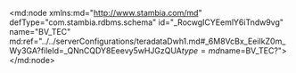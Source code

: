 <?xml version="1.0" encoding="UTF-8"?>
<md:node xmlns:md="http://www.stambia.com/md" defType="com.stambia.rdbms.schema" id="_RocwgICYEemlY6iTndw9vg" name="BV_TEC" md:ref="../../serverConfigurations/teradataDwh1.md#_6M8VcBx_EeiIkZ0m_Wy3GA?fileId=_QNnCQDY8Eeevy5wHJGzQUA$type=md$name=BV_TEC?">
  <attribute defType="com.stambia.rdbms.schema.dataStoreFilter" id="_RodXkICYEemlY6iTndw9vg" value=""/>
  <node defType="com.stambia.rdbms.datastore" id="_RodXkYCYEemlY6iTndw9vg" name="TKGEN_HBASE_LINEAGE">
    <attribute defType="com.stambia.rdbms.datastore.name" id="_RodXkoCYEemlY6iTndw9vg" value="TKGEN_HBASE_LINEAGE"/>
    <attribute defType="com.stambia.rdbms.datastore.type" id="_RodXk4CYEemlY6iTndw9vg" value="TABLE"/>
    <node defType="com.stambia.rdbms.primaryindex" id="_RodXlICYEemlY6iTndw9vg" name="PrimaryIndex">
      <attribute defType="com.stambia.rdbms.primaryindex.uniqueIndex" id="_RodXlYCYEemlY6iTndw9vg" value="true"/>
      <node defType="com.stambia.rdbms.colref" id="_RodXloCYEemlY6iTndw9vg" name="ROWKEY">
        <attribute defType="com.stambia.rdbms.colref.ref" id="_Rod-oICYEemlY6iTndw9vg" ref="#_Rod-oYCYEemlY6iTndw9vg?fileId=_RocwgICYEemlY6iTndw9vg$type=md$name=ROWKEY?"/>
      </node>
    </node>
    <node defType="com.stambia.rdbms.column" id="_Rod-oYCYEemlY6iTndw9vg" name="ROWKEY" position="1">
      <attribute defType="com.stambia.rdbms.column.type" id="_Rod-ooCYEemlY6iTndw9vg" value="VARCHAR"/>
      <attribute defType="com.stambia.rdbms.column.name" id="_Rod-o4CYEemlY6iTndw9vg" value="ROWKEY"/>
      <attribute defType="com.stambia.rdbms.column.charset" id="_Rod-pICYEemlY6iTndw9vg" value="1"/>
      <attribute defType="com.stambia.rdbms.column.nullable" id="_Rod-pYCYEemlY6iTndw9vg" value="0"/>
      <attribute defType="com.stambia.rdbms.column.digits" id="_Rod-poCYEemlY6iTndw9vg" value="0"/>
      <attribute defType="com.stambia.rdbms.column.upperCase" id="_Rod-p4CYEemlY6iTndw9vg" value="N"/>
      <attribute defType="com.stambia.rdbms.column.size" id="_Rod-qICYEemlY6iTndw9vg" value="100"/>
    </node>
    <node defType="com.stambia.rdbms.column" id="_Rod-qYCYEemlY6iTndw9vg" name="ENV" position="2">
      <attribute defType="com.stambia.rdbms.column.type" id="_Rod-qoCYEemlY6iTndw9vg" value="VARCHAR"/>
      <attribute defType="com.stambia.rdbms.column.name" id="_Rod-q4CYEemlY6iTndw9vg" value="ENV"/>
      <attribute defType="com.stambia.rdbms.column.charset" id="_Rod-rICYEemlY6iTndw9vg" value="1"/>
      <attribute defType="com.stambia.rdbms.column.nullable" id="_Rod-rYCYEemlY6iTndw9vg" value="1"/>
      <attribute defType="com.stambia.rdbms.column.digits" id="_Rod-roCYEemlY6iTndw9vg" value="0"/>
      <attribute defType="com.stambia.rdbms.column.upperCase" id="_Rod-r4CYEemlY6iTndw9vg" value="N"/>
      <attribute defType="com.stambia.rdbms.column.size" id="_Rod-sICYEemlY6iTndw9vg" value="5"/>
    </node>
    <node defType="com.stambia.rdbms.column" id="_Rod-sYCYEemlY6iTndw9vg" name="BU" position="3">
      <attribute defType="com.stambia.rdbms.column.type" id="_Rod-soCYEemlY6iTndw9vg" value="VARCHAR"/>
      <attribute defType="com.stambia.rdbms.column.name" id="_Rod-s4CYEemlY6iTndw9vg" value="BU"/>
      <attribute defType="com.stambia.rdbms.column.charset" id="_Rod-tICYEemlY6iTndw9vg" value="1"/>
      <attribute defType="com.stambia.rdbms.column.nullable" id="_Rod-tYCYEemlY6iTndw9vg" value="1"/>
      <attribute defType="com.stambia.rdbms.column.digits" id="_Rod-toCYEemlY6iTndw9vg" value="0"/>
      <attribute defType="com.stambia.rdbms.column.upperCase" id="_Rod-t4CYEemlY6iTndw9vg" value="N"/>
      <attribute defType="com.stambia.rdbms.column.size" id="_Rod-uICYEemlY6iTndw9vg" value="3"/>
    </node>
    <node defType="com.stambia.rdbms.column" id="_Rod-uYCYEemlY6iTndw9vg" name="GLOBAL_ENTITY" position="5">
      <attribute defType="com.stambia.rdbms.column.type" id="_Rod-uoCYEemlY6iTndw9vg" value="VARCHAR"/>
      <attribute defType="com.stambia.rdbms.column.name" id="_Rod-u4CYEemlY6iTndw9vg" value="GLOBAL_ENTITY"/>
      <attribute defType="com.stambia.rdbms.column.charset" id="_RoelsICYEemlY6iTndw9vg" value="1"/>
      <attribute defType="com.stambia.rdbms.column.nullable" id="_RoelsYCYEemlY6iTndw9vg" value="1"/>
      <attribute defType="com.stambia.rdbms.column.digits" id="_RoelsoCYEemlY6iTndw9vg" value="0"/>
      <attribute defType="com.stambia.rdbms.column.upperCase" id="_Roels4CYEemlY6iTndw9vg" value="N"/>
      <attribute defType="com.stambia.rdbms.column.size" id="_RoeltICYEemlY6iTndw9vg" value="50"/>
    </node>
    <node defType="com.stambia.rdbms.column" id="_RoeltYCYEemlY6iTndw9vg" name="FILENAME" position="6">
      <attribute defType="com.stambia.rdbms.column.type" id="_RoeltoCYEemlY6iTndw9vg" value="VARCHAR"/>
      <attribute defType="com.stambia.rdbms.column.name" id="_Roelt4CYEemlY6iTndw9vg" value="FILENAME"/>
      <attribute defType="com.stambia.rdbms.column.charset" id="_RoeluICYEemlY6iTndw9vg" value="1"/>
      <attribute defType="com.stambia.rdbms.column.nullable" id="_RoeluYCYEemlY6iTndw9vg" value="1"/>
      <attribute defType="com.stambia.rdbms.column.digits" id="_RoeluoCYEemlY6iTndw9vg" value="0"/>
      <attribute defType="com.stambia.rdbms.column.upperCase" id="_Roelu4CYEemlY6iTndw9vg" value="N"/>
      <attribute defType="com.stambia.rdbms.column.size" id="_RoelvICYEemlY6iTndw9vg" value="250"/>
    </node>
    <node defType="com.stambia.rdbms.column" id="_RoelvYCYEemlY6iTndw9vg" name="FILESIZE" position="7">
      <attribute defType="com.stambia.rdbms.column.type" id="_RoelvoCYEemlY6iTndw9vg" value="VARCHAR"/>
      <attribute defType="com.stambia.rdbms.column.name" id="_Roelv4CYEemlY6iTndw9vg" value="FILESIZE"/>
      <attribute defType="com.stambia.rdbms.column.charset" id="_RoelwICYEemlY6iTndw9vg" value="1"/>
      <attribute defType="com.stambia.rdbms.column.nullable" id="_RoelwYCYEemlY6iTndw9vg" value="1"/>
      <attribute defType="com.stambia.rdbms.column.digits" id="_RoelwoCYEemlY6iTndw9vg" value="0"/>
      <attribute defType="com.stambia.rdbms.column.upperCase" id="_Roelw4CYEemlY6iTndw9vg" value="N"/>
      <attribute defType="com.stambia.rdbms.column.size" id="_RoelxICYEemlY6iTndw9vg" value="250"/>
    </node>
    <node defType="com.stambia.rdbms.column" id="_RoelxYCYEemlY6iTndw9vg" name="LINEAGE_KEY" position="8">
      <attribute defType="com.stambia.rdbms.column.type" id="_RoelxoCYEemlY6iTndw9vg" value="VARCHAR"/>
      <attribute defType="com.stambia.rdbms.column.name" id="_Roelx4CYEemlY6iTndw9vg" value="LINEAGE_KEY"/>
      <attribute defType="com.stambia.rdbms.column.charset" id="_RoelyICYEemlY6iTndw9vg" value="1"/>
      <attribute defType="com.stambia.rdbms.column.nullable" id="_RoelyYCYEemlY6iTndw9vg" value="1"/>
      <attribute defType="com.stambia.rdbms.column.digits" id="_RoelyoCYEemlY6iTndw9vg" value="0"/>
      <attribute defType="com.stambia.rdbms.column.upperCase" id="_Roely4CYEemlY6iTndw9vg" value="N"/>
      <attribute defType="com.stambia.rdbms.column.size" id="_RoelzICYEemlY6iTndw9vg" value="250"/>
    </node>
    <node defType="com.stambia.rdbms.column" id="_RoelzYCYEemlY6iTndw9vg" name="SEQUENCE_NUMBER" position="9">
      <attribute defType="com.stambia.rdbms.column.type" id="_RoelzoCYEemlY6iTndw9vg" value="VARCHAR"/>
      <attribute defType="com.stambia.rdbms.column.name" id="_Roelz4CYEemlY6iTndw9vg" value="SEQUENCE_NUMBER"/>
      <attribute defType="com.stambia.rdbms.column.charset" id="_Roel0ICYEemlY6iTndw9vg" value="1"/>
      <attribute defType="com.stambia.rdbms.column.nullable" id="_Roel0YCYEemlY6iTndw9vg" value="1"/>
      <attribute defType="com.stambia.rdbms.column.digits" id="_Roel0oCYEemlY6iTndw9vg" value="0"/>
      <attribute defType="com.stambia.rdbms.column.upperCase" id="_Roel04CYEemlY6iTndw9vg" value="N"/>
      <attribute defType="com.stambia.rdbms.column.size" id="_Roel1ICYEemlY6iTndw9vg" value="10"/>
    </node>
    <node defType="com.stambia.rdbms.column" id="_Roel1YCYEemlY6iTndw9vg" name="STEP" position="10">
      <attribute defType="com.stambia.rdbms.column.type" id="_Roel1oCYEemlY6iTndw9vg" value="VARCHAR"/>
      <attribute defType="com.stambia.rdbms.column.name" id="_Roel14CYEemlY6iTndw9vg" value="STEP"/>
      <attribute defType="com.stambia.rdbms.column.charset" id="_Roel2ICYEemlY6iTndw9vg" value="1"/>
      <attribute defType="com.stambia.rdbms.column.nullable" id="_Roel2YCYEemlY6iTndw9vg" value="1"/>
      <attribute defType="com.stambia.rdbms.column.digits" id="_Roel2oCYEemlY6iTndw9vg" value="0"/>
      <attribute defType="com.stambia.rdbms.column.upperCase" id="_Roel24CYEemlY6iTndw9vg" value="N"/>
      <attribute defType="com.stambia.rdbms.column.size" id="_Roel3ICYEemlY6iTndw9vg" value="50"/>
    </node>
    <node defType="com.stambia.rdbms.column" id="_Roel3YCYEemlY6iTndw9vg" name="STEP_START" position="11">
      <attribute defType="com.stambia.rdbms.column.type" id="_Roel3oCYEemlY6iTndw9vg" value="VARCHAR"/>
      <attribute defType="com.stambia.rdbms.column.name" id="_Roel34CYEemlY6iTndw9vg" value="STEP_START"/>
      <attribute defType="com.stambia.rdbms.column.charset" id="_Roel4ICYEemlY6iTndw9vg" value="1"/>
      <attribute defType="com.stambia.rdbms.column.nullable" id="_Roel4YCYEemlY6iTndw9vg" value="1"/>
      <attribute defType="com.stambia.rdbms.column.digits" id="_Roel4oCYEemlY6iTndw9vg" value="0"/>
      <attribute defType="com.stambia.rdbms.column.upperCase" id="_Roel44CYEemlY6iTndw9vg" value="N"/>
      <attribute defType="com.stambia.rdbms.column.size" id="_Roel5ICYEemlY6iTndw9vg" value="50"/>
    </node>
    <node defType="com.stambia.rdbms.column" id="_Roel5YCYEemlY6iTndw9vg" name="STEP_END" position="12">
      <attribute defType="com.stambia.rdbms.column.type" id="_Roel5oCYEemlY6iTndw9vg" value="VARCHAR"/>
      <attribute defType="com.stambia.rdbms.column.name" id="_Roel54CYEemlY6iTndw9vg" value="STEP_END"/>
      <attribute defType="com.stambia.rdbms.column.charset" id="_Roel6ICYEemlY6iTndw9vg" value="1"/>
      <attribute defType="com.stambia.rdbms.column.nullable" id="_Roel6YCYEemlY6iTndw9vg" value="1"/>
      <attribute defType="com.stambia.rdbms.column.digits" id="_Roel6oCYEemlY6iTndw9vg" value="0"/>
      <attribute defType="com.stambia.rdbms.column.upperCase" id="_Roel64CYEemlY6iTndw9vg" value="N"/>
      <attribute defType="com.stambia.rdbms.column.size" id="_Roel7ICYEemlY6iTndw9vg" value="50"/>
    </node>
    <node defType="com.stambia.rdbms.column" id="_Roel7YCYEemlY6iTndw9vg" name="STEP_STATUS" position="13">
      <attribute defType="com.stambia.rdbms.column.type" id="_Roel7oCYEemlY6iTndw9vg" value="VARCHAR"/>
      <attribute defType="com.stambia.rdbms.column.name" id="_Roel74CYEemlY6iTndw9vg" value="STEP_STATUS"/>
      <attribute defType="com.stambia.rdbms.column.charset" id="_RofMwICYEemlY6iTndw9vg" value="1"/>
      <attribute defType="com.stambia.rdbms.column.nullable" id="_RofMwYCYEemlY6iTndw9vg" value="1"/>
      <attribute defType="com.stambia.rdbms.column.digits" id="_RofMwoCYEemlY6iTndw9vg" value="0"/>
      <attribute defType="com.stambia.rdbms.column.upperCase" id="_RofMw4CYEemlY6iTndw9vg" value="N"/>
      <attribute defType="com.stambia.rdbms.column.size" id="_RofMxICYEemlY6iTndw9vg" value="50"/>
    </node>
    <node defType="com.stambia.rdbms.column" id="_RofMxYCYEemlY6iTndw9vg" name="STEP_MESSAGE" position="14">
      <attribute defType="com.stambia.rdbms.column.type" id="_RofMxoCYEemlY6iTndw9vg" value="VARCHAR"/>
      <attribute defType="com.stambia.rdbms.column.name" id="_RofMx4CYEemlY6iTndw9vg" value="STEP_MESSAGE"/>
      <attribute defType="com.stambia.rdbms.column.charset" id="_RofMyICYEemlY6iTndw9vg" value="1"/>
      <attribute defType="com.stambia.rdbms.column.nullable" id="_RofMyYCYEemlY6iTndw9vg" value="1"/>
      <attribute defType="com.stambia.rdbms.column.digits" id="_RofMyoCYEemlY6iTndw9vg" value="0"/>
      <attribute defType="com.stambia.rdbms.column.upperCase" id="_RofMy4CYEemlY6iTndw9vg" value="N"/>
      <attribute defType="com.stambia.rdbms.column.size" id="_RofMzICYEemlY6iTndw9vg" value="250"/>
    </node>
    <node defType="com.stambia.rdbms.column" id="_RofMzYCYEemlY6iTndw9vg" name="RECORD_COUNT" position="15">
      <attribute defType="com.stambia.rdbms.column.type" id="_RofMzoCYEemlY6iTndw9vg" value="DECIMAL"/>
      <attribute defType="com.stambia.rdbms.column.name" id="_RofMz4CYEemlY6iTndw9vg" value="RECORD_COUNT"/>
      <attribute defType="com.stambia.rdbms.column.charset" id="_RofM0ICYEemlY6iTndw9vg" value="0"/>
      <attribute defType="com.stambia.rdbms.column.nullable" id="_RofM0YCYEemlY6iTndw9vg" value="1"/>
      <attribute defType="com.stambia.rdbms.column.digits" id="_RofM0oCYEemlY6iTndw9vg" value="0"/>
      <attribute defType="com.stambia.rdbms.column.upperCase" id="_RofM04CYEemlY6iTndw9vg" value=""/>
      <attribute defType="com.stambia.rdbms.column.size" id="_RofM1ICYEemlY6iTndw9vg" value="15"/>
    </node>
    <node defType="com.stambia.rdbms.column" id="_RofM1YCYEemlY6iTndw9vg" name="PILAR" position="4">
      <attribute defType="com.stambia.rdbms.column.type" id="_RofM1oCYEemlY6iTndw9vg" value="VARCHAR"/>
      <attribute defType="com.stambia.rdbms.column.name" id="_RofM14CYEemlY6iTndw9vg" value="PILAR"/>
      <attribute defType="com.stambia.rdbms.column.charset" id="_RofM2ICYEemlY6iTndw9vg" value="1"/>
      <attribute defType="com.stambia.rdbms.column.nullable" id="_RofM2YCYEemlY6iTndw9vg" value="1"/>
      <attribute defType="com.stambia.rdbms.column.digits" id="_RofM2oCYEemlY6iTndw9vg" value="0"/>
      <attribute defType="com.stambia.rdbms.column.upperCase" id="_RofM24CYEemlY6iTndw9vg" value="N"/>
      <attribute defType="com.stambia.rdbms.column.size" id="_RofM3ICYEemlY6iTndw9vg" value="50"/>
    </node>
  </node>
</md:node>